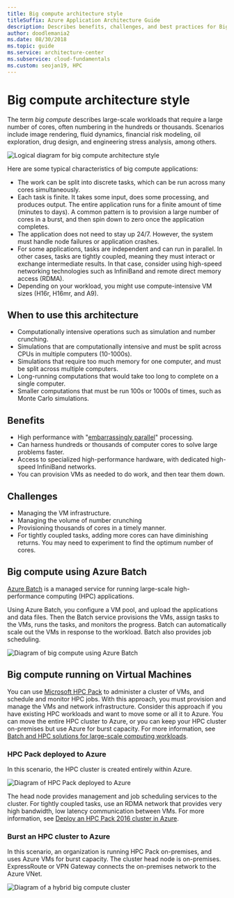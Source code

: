 ```yaml
---
title: Big compute architecture style
titleSuffix: Azure Application Architecture Guide
description: Describes benefits, challenges, and best practices for Big Compute architectures on Azure.
author: doodlemania2
ms.date: 08/30/2018
ms.topic: guide
ms.service: architecture-center
ms.subservice: cloud-fundamentals
ms.custom: seojan19, HPC
---
```


# Big compute architecture style

The term *big compute* describes large-scale workloads that require a large number of cores, often numbering in the hundreds or thousands. Scenarios include image rendering, fluid dynamics, financial risk modeling, oil exploration, drug design, and engineering stress analysis, among others.

![Logical diagram for big compute architecture style](./images/big-compute-logical.png)

Here are some typical characteristics of big compute applications:

- The work can be split into discrete tasks, which can be run across many cores simultaneously.
- Each task is finite. It takes some input, does some processing, and produces output. The entire application runs for a finite amount of time (minutes to days). A common pattern is to provision a large number of cores in a burst, and then spin down to zero once the application completes.
- The application does not need to stay up 24/7. However, the system must handle node failures or application crashes.
- For some applications, tasks are independent and can run in parallel. In other cases, tasks are tightly coupled, meaning they must interact or exchange intermediate results. In that case, consider using high-speed networking technologies such as InfiniBand and remote direct memory access (RDMA).
- Depending on your workload, you might use compute-intensive VM sizes (H16r, H16mr, and A9).

## When to use this architecture

- Computationally intensive operations such as simulation and number crunching.
- Simulations that are computationally intensive and must be split across CPUs in multiple computers (10-1000s).
- Simulations that require too much memory for one computer, and must be split across multiple computers.
- Long-running computations that would take too long to complete on a single computer.
- Smaller computations that must be run 100s or 1000s of times, such as Monte Carlo simulations.

## Benefits

- High performance with "[embarrassingly parallel][embarrassingly-parallel]" processing.
- Can harness hundreds or thousands of computer cores to solve large problems faster.
- Access to specialized high-performance hardware, with dedicated high-speed InfiniBand networks.
- You can provision VMs as needed to do work, and then tear them down.

## Challenges

- Managing the VM infrastructure.
- Managing the volume of number crunching
- Provisioning thousands of cores in a timely manner.
- For tightly coupled tasks, adding more cores can have diminishing returns. You may need to experiment to find the optimum number of cores.

## Big compute using Azure Batch

[Azure Batch][batch] is a managed service for running large-scale high-performance computing (HPC) applications.

Using Azure Batch, you configure a VM pool, and upload the applications and data files. Then the Batch service provisions the VMs, assign tasks to the VMs, runs the tasks, and monitors the progress. Batch can automatically scale out the VMs in response to the workload. Batch also provides job scheduling.

![Diagram of big compute using Azure Batch](./images/big-compute-batch.png)

## Big compute running on Virtual Machines

You can use [Microsoft HPC Pack][hpc-pack] to administer a cluster of VMs, and schedule and monitor HPC jobs. With this approach, you must provision and manage the VMs and network infrastructure. Consider this approach if you have existing HPC workloads and want to move some or all it to Azure. You can move the entire HPC cluster to Azure, or you can keep your HPC cluster on-premises but use Azure for burst capacity. For more information, see [Batch and HPC solutions for large-scale computing workloads][batch-hpc-solutions].

### HPC Pack deployed to Azure

In this scenario, the HPC cluster is created entirely within Azure.

![Diagram of HPC Pack deployed to Azure](./images/big-compute-iaas.png)

The head node provides management and job scheduling services to the cluster. For tightly coupled tasks, use an RDMA network that provides very high bandwidth, low latency communication between VMs. For more information, see [Deploy an HPC Pack 2016 cluster in Azure][deploy-hpc-azure].

### Burst an HPC cluster to Azure

In this scenario, an organization is running HPC Pack on-premises, and uses Azure VMs for burst capacity. The cluster head node is on-premises. ExpressRoute or VPN Gateway connects the on-premises network to the Azure VNet.

![Diagram of a hybrid big compute cluster](./images/big-compute-hybrid.png)

<!-- links -->

[batch]: https://docs.microsoft.com/azure/batch
[batch-hpc-solutions]: https://docs.microsoft.com/azure/architecture/topics/high-performance-computing
[deploy-hpc-azure]: https://docs.microsoft.com/azure/virtual-machines/windows/hpcpack-2016-cluster
[embarrassingly-parallel]: https://en.wikipedia.org/wiki/Embarrassingly_parallel
[hpc-pack]: https://technet.microsoft.com/library/cc514029
